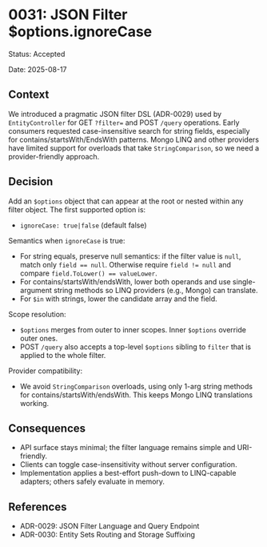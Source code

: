 # 0031: JSON Filter $options.ignoreCase

Status: Accepted

Date: 2025-08-17

## Context

We introduced a pragmatic JSON filter DSL (ADR-0029) used by `EntityController` for GET `?filter=` and POST `/query` operations. Early consumers requested case-insensitive search for string fields, especially for contains/startsWith/EndsWith patterns. Mongo LINQ and other providers have limited support for overloads that take `StringComparison`, so we need a provider-friendly approach.

## Decision

Add an `$options` object that can appear at the root or nested within any filter object. The first supported option is:

- `ignoreCase: true|false` (default false)

Semantics when `ignoreCase` is true:
- For string equals, preserve null semantics: if the filter value is `null`, match only `field == null`. Otherwise require `field != null` and compare `field.ToLower() == valueLower`.
- For contains/startsWith/endsWith, lower both operands and use single-argument string methods so LINQ providers (e.g., Mongo) can translate.
- For `$in` with strings, lower the candidate array and the field.

Scope resolution:
- `$options` merges from outer to inner scopes. Inner `$options` override outer ones.
- POST `/query` also accepts a top-level `$options` sibling to `filter` that is applied to the whole filter.

Provider compatibility:
- We avoid `StringComparison` overloads, using only 1-arg string methods for contains/startsWith/endsWith. This keeps Mongo LINQ translations working.

## Consequences

- API surface stays minimal; the filter language remains simple and URI-friendly.
- Clients can toggle case-insensitivity without server configuration.
- Implementation applies a best-effort push-down to LINQ-capable adapters; others safely evaluate in memory.

## References

- ADR-0029: JSON Filter Language and Query Endpoint
- ADR-0030: Entity Sets Routing and Storage Suffixing
